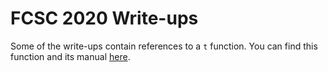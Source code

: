 # FCSC 2020 Write-ups

Some of the write-ups contain references to a `t` function. You can find this function and its manual [here](https://github.com/ZanyMonk/transcode).
